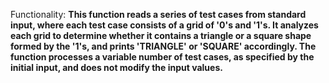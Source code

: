 Functionality: **This function reads a series of test cases from standard input, where each test case consists of a grid of '0's and '1's. It analyzes each grid to determine whether it contains a triangle or a square shape formed by the '1's, and prints 'TRIANGLE' or 'SQUARE' accordingly. The function processes a variable number of test cases, as specified by the initial input, and does not modify the input values.**